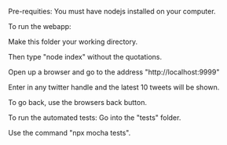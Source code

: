 Pre-requities:
You must have nodejs installed on your computer.

To run the webapp:

Make this folder your working directory.

Then type "node index" without the quotations.

Open up a browser and go to the address "http://localhost:9999"

Enter in any twitter handle and the latest 10 tweets will be shown.

To go back, use the browsers back button.

To run the automated tests:
Go into the "tests" folder.

Use the command "npx mocha tests".
